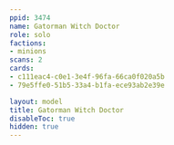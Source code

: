 ```yaml
---
ppid: 3474
name: Gatorman Witch Doctor
role: solo
factions:
- minions
scans: 2
cards:
- c111eac4-c0e1-3e4f-96fa-66ca0f020a5b
- 79e5ffe0-51b5-33a4-b1fa-ece93ab2e39e

layout: model
title: Gatorman Witch Doctor
disableToc: true
hidden: true
---
```

